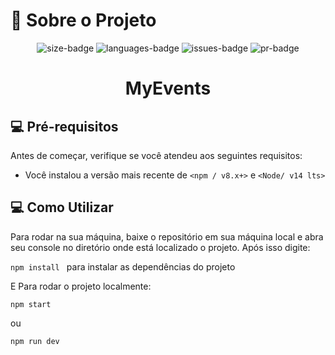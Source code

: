# :notebook: Sobre o Projeto

<div align="center">
   <img alt="size-badge" src="https://img.shields.io/github/repo-size/MattSilverio/MyEvents?style=for-the-badge"/>
   <img alt="languages-badge" src="https://img.shields.io/github/languages/count/MattSilverio/MyEvents?style=for-the-badge"/>
   <img alt="issues-badge" src="https://img.shields.io/github/issues/MattSilverio/MyEvents?style=for-the-badge"/>
   <img alt="pr-badge" src="https://img.shields.io/github/issues-pr/MattSilverio/MyEvents?style=for-the-badge"/>
</div>

<div align="center">
   <h1> MyEvents </h1>
</div>

## 💻 Pré-requisitos

Antes de começar, verifique se você atendeu aos seguintes requisitos:

<!---Estes são apenas requisitos de exemplo. Adicionar, duplicar ou remover conforme necessário--->

- Você instalou a versão mais recente de `<npm / v8.x+>` e `<Node/ v14 lts>`

## 💻 Como Utilizar

Para rodar na sua máquina, baixe o repositório em sua máquina local e abra seu console no diretório onde está localizado o projeto. Após isso digite:

`npm install ` para instalar as dependências do projeto

E Para rodar o projeto localmente:

`npm start`  

ou

`npm run dev` 